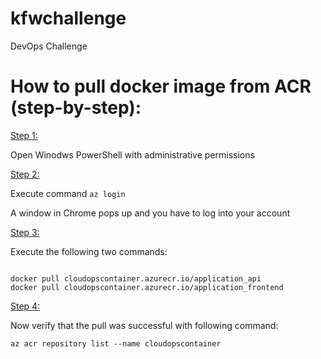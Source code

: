 # kfwchallenge
DevOps Challenge

# How to pull docker image from ACR (step-by-step):

<u>Step 1:</u>

Open Winodws PowerShell with administrative permissions

<u>Step 2:</u>

Execute command <code>az login</code>  

A window in Chrome pops up and you have to log into your account

<u>Step 3:</u>

Execute the following two commands:

<code>
docker pull cloudopscontainer.azurecr.io/application_api  
docker pull cloudopscontainer.azurecr.io/application_frontend
</code>  

<u>Step 4:</u>

Now verify that the pull was successful with following command:

<code>az acr repository list --name cloudopscontainer</code>